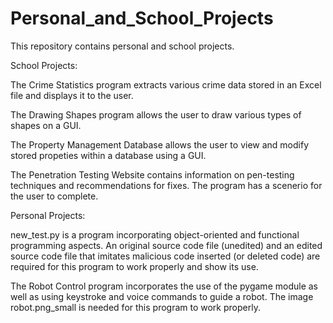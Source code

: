 # Personal_and_School_Projects
This repository contains personal and school projects.

School Projects:

The Crime Statistics program extracts various crime data stored in an Excel file and displays it to the user.

The Drawing Shapes program allows the user to draw various types of shapes on a GUI.

The Property Management Database  allows the user to view and modify stored propeties within a database using a GUI.

The Penetration Testing Website contains information on pen-testing techniques and recommendations for fixes. The program has a scenerio for the user to complete.

Personal Projects:

new_test.py is a program incorporating object-oriented and functional programming aspects. An original source code file (unedited) and an edited source code file that imitates malicious code inserted (or deleted code) are required for this program to work properly and show its use.

The Robot Control program incorporates the use of the pygame module as well as using keystroke and voice commands to guide a robot. The image robot.png_small is needed for this program to work properly.

